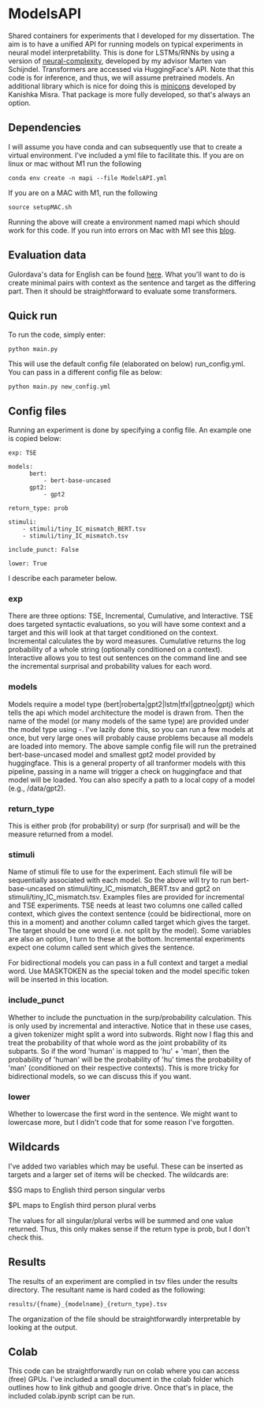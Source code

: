 # ModelsAPI

Shared containers for experiments that I developed for my dissertation. The aim is 
to have a unified API for running models on typical experiments in neural model
interpretability. This is done for LSTMs/RNNs by using a version of
[neural-complexity](https://github.com/vansky/neural-complexity), 
developed by my advisor Marten van Schijndel. Transformers are accessed via
HuggingFace's API. Note that this code is for inference, and thus, we will
assume pretrained models. An additional library which is nice for doing this is
[minicons](https://github.com/kanishkamisra/minicons) developed by Kanishka
Misra. That package is more fully developed, so that's always an option. 

## Dependencies

I will assume you have conda and can subsequently use that to create a virtual
environment. I've included a yml file to facilitate this. If you are on linux or
mac without M1 run the following

```
conda env create -n mapi --file ModelsAPI.yml
```

If you are on a MAC with M1, run the following 

```
source setupMAC.sh
```

Running the above will create a environment named mapi which should work for
this code. If you run into errors on Mac with M1 see this
[blog](https://jamescalam.medium.com/hugging-face-and-sentence-transformers-on-m1-macs-4b12e40c21ce). 

## Evaluation data

Gulordava's data for English can be found [here](https://github.com/facebookresearch/colorlessgreenRNNs/tree/main/data). What you'll want to do 
is create minimal pairs with context as the sentence and target as the differing part. Then it should be straightforward 
to evaluate some transformers.

## Quick run

To run the code, simply enter: 

```
python main.py
```

This will use the default config file (elaborated on below) run\_config.yml. You
can pass in a different config file as below: 

```
python main.py new_config.yml
```

## Config files

Running an experiment is done by specifying a config file. An example one is
copied below: 

```
exp: TSE

models: 
      bert: 
          - bert-base-uncased
      gpt2:
          - gpt2

return_type: prob

stimuli:
    - stimuli/tiny_IC_mismatch_BERT.tsv
    - stimuli/tiny_IC_mismatch.tsv

include_punct: False

lower: True

```

I describe each parameter below. 


### exp

There are three options: TSE, Incremental, Cumulative, and Interactive. TSE does targeted
syntactic evaluations, so you will have some context and a target and this will
look at that target conditioned on the context. Incremental calculates the by
word measures. Cumulative returns the log probability of a whole string
(optionally conditioned on a context). Interactive allows you to test out sentences on the command line
and see the incremental surprisal and probability values for each word. 
### models

Models require a model type (bert|roberta|gpt2|lstm|tfxl|gptneo|gptj) which
tells the api which model architecture the model is drawn from. Then the name of
the model (or many models of the same type) are provided under the model type
using -. I've lazily done this, so you can run a few models at once, but very
large ones will probably cause problems because all models are loaded into
memory. The above sample config file will run the pretrained bert-base-uncased
model and smallest gpt2 model provided by huggingface. This is a general
property of all tranformer models with this pipeline, passing in a name will trigger a check on
huggingface and that model will be loaded. You can also specify a path to a
local copy of a model (e.g., /data/gpt2). 

### return_type

This is either prob (for probability) or surp (for surprisal) and will be the
measure returned from a model.

### stimuli

Name of stimuli file to use for the experiment. Each stimuli file will be
sequentially associated with each model. So the above will try to run
bert-base-uncased on stimuli/tiny\_IC\_mismatch\_BERT.tsv and gpt2 on
stimuli/tiny\_IC\_mismatch.tsv. Examples files are provided for incremental and
TSE experiments. TSE needs at least two columns one called called context, which
gives the context sentence (could be bidirectional, more on this in a moment)
and another column called target which gives the target. The target should be
one word (i.e. not split by the model). Some variables are also an option, I
turn to these at the bottom. Incremental experiments expect one column called
sent which gives the sentence. 

For bidirectional models you can pass in a full context and target a medial
word. Use MASKTOKEN as the special token and the model specific token will be
inserted in this location. 

### include\_punct

Whether to include the punctuation in the surp/probability calculation. This is
only used by incremental and interactive. Notice that in these use cases, a
given tokenizer might split a word into subwords. Right now I flag this and
treat the probability of that whole word as the joint probability of its
subparts. So if the word 'human' is mapped to 'hu' + 'man', then the probability
of 'human' will be the probability of 'hu' times the probability of 'man'
(conditioned on their respective contexts). This is more tricky for
bidirectional models, so we can discuss this if you want.  

### lower

Whether to lowercase the first word in the sentence. We might want to lowercase
more, but I didn't code that for some reason I've forgotten. 

## Wildcards

I've added two variables which may be useful. These can be inserted as
targets and a larger set of items will be checked. The wildcards are:

\$SG maps to English third person singular verbs

\$PL maps to English third person plural verbs 

The values for all singular/plural verbs will be summed and one value returned.
Thus, this only makes sense if the return type is prob, but I don't check this. 

## Results

The results of an experiment are complied in tsv files under the results
directory. The resultant name is hard coded as the following: 

```
results/{fname}_{modelname}_{return_type}.tsv
```

The organization of the file should be straightforwardly interpretable by
looking at the output. 

## Colab

This code can be straightforwardly run on colab where you can access (free)
GPUs. I've included a small document in the colab folder which outlines how to
link github and google drive. Once that's in place, the included colab.ipynb
script can be run. 

